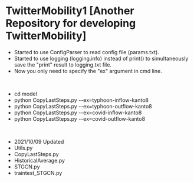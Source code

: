 # TwitterMobility1 [Another Repository for developing TwitterMobility]
* Started to use ConfigParser to read config file (params.txt). 
* Started to use logging (logging.info) instead of print() to simultaneously save the "print" result to logging.txt file.
* Now you only need to specify the "ex" argument in cmd line.

<br>

* cd model
* python CopyLastSteps.py --ex=typhoon-inflow-kanto8
* python CopyLastSteps.py --ex=typhoon-outflow-kanto8
* python CopyLastSteps.py --ex=covid-inflow-kanto8
* python CopyLastSteps.py --ex=covid-outflow-kanto8

<br>

* 2021/10/09 Updated
* Utils.py
* CopyLastSteps.py
* HistoricalAverage.py
* STGCN.py
* traintest_STGCN.py

